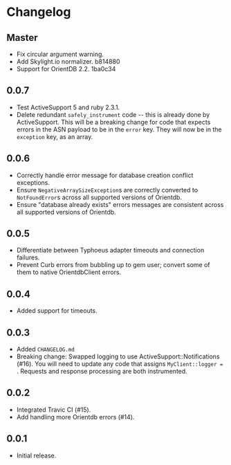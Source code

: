 # Changelog

## Master

* Fix circular argument warning.
* Add Skylight.io normalizer. b814880
* Support for OrientDB 2.2. 1ba0c34

## 0.0.7

* Test ActiveSupport 5 and ruby 2.3.1.
* Delete redundant `safely_instrument` code -- this is already done by ActiveSupport. This will be a breaking change for code that expects errors in the ASN payload to be in the `error` key.
They will now be in the `exception` key, as an array.

## 0.0.6

* Correctly handle error message for database creation conflict exceptions.
* Ensure `NegativeArraySizeException`s are correctly converted to `NotFoundError`s across all supported versions of Orientdb.
* Ensure "database already exists" errors messages are consistent across all supported versions of Orientdb.

## 0.0.5

* Differentiate between Typhoeus adapter timeouts and connection failures.
* Prevent Curb errors from bubbling up to gem user; convert some of them to native
OrientdbClient errors.

## 0.0.4

* Added support for timeouts.

## 0.0.3

* Added `CHANGELOG.md`
* Breaking change: Swapped logging to use ActiveSupport::Notifications (#16). You will need to 
update any code that assigns `MyClient::logger = `. Requests and response processing are
both instrumented.

## 0.0.2

* Integrated Travic CI (#15).
* Add handling more Orientdb errors (#14).

## 0.0.1

* Initial release.

